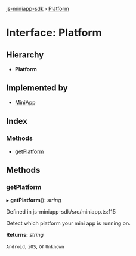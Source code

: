 [js-miniapp-sdk](../README.md) › [Platform](platform.md)

# Interface: Platform

## Hierarchy

* **Platform**

## Implemented by

* [MiniApp](../classes/miniapp.md)

## Index

### Methods

* [getPlatform](platform.md#getplatform)

## Methods

###  getPlatform

▸ **getPlatform**(): *string*

Defined in js-miniapp-sdk/src/miniapp.ts:115

Detect which platform your mini app is running on.

**Returns:** *string*

`Android`, `iOS`, or `Unknown`
